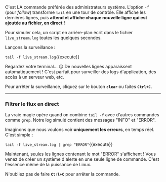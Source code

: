 C'est LA commande préférée des administrateurs système. L'option `-f` (pour *follow*) transforme `tail` en une tour de contrôle. Elle affiche les dernières lignes, puis **attend et affiche chaque nouvelle ligne qui est ajoutée au fichier, en direct !**

Pour simuler cela, un script en arrière-plan écrit dans le fichier `live_stream.log` toutes les quelques secondes.

Lançons la surveillance :

`tail -f live_stream.log`{{execute}}

Regardez votre terminal... 😮 De nouvelles lignes apparaissent automatiquement ! C'est parfait pour surveiller des logs d'application, des accès à un serveur web, etc.

Pour arrêter la surveillance, cliquez sur le bouton **`clear`** ou faites **`Ctrl+C`**.

---

### Filtrer le flux en direct

La vraie magie opère quand on combine `tail -f` avec d'autres commandes comme `grep`. Notre log simulé contient des messages "INFO" et "ERROR".

Imaginons que nous voulons voir **uniquement les erreurs**, en temps réel. C'est simple :

`tail -f live_stream.log | grep "ERROR"`{{execute}}

Maintenant, seules les lignes contenant le mot "ERROR" s'affichent ! Vous venez de créer un système d'alerte en une seule ligne de commande. C'est l'essence même de la puissance de Linux.

N'oubliez pas de faire **`Ctrl+C`** pour arrêter la commande.